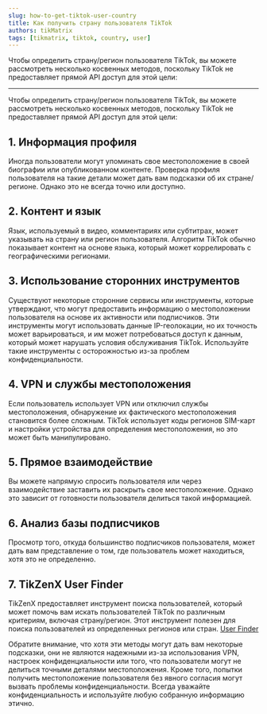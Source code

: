 ```yaml
---
slug: how-to-get-tiktok-user-country
title: Как получить страну пользователя TikTok
authors: tikMatrix
tags: [tikmatrix, tiktok, country, user]
---
```


Чтобы определить страну/регион пользователя TikTok, вы можете рассмотреть несколько косвенных методов, поскольку TikTok не предоставляет прямой API доступ для этой цели:
<!--truncate-->
---

Чтобы определить страну/регион пользователя TikTok, вы можете рассмотреть несколько косвенных методов, поскольку TikTok не предоставляет прямой API доступ для этой цели:

## 1. Информация профиля

Иногда пользователи могут упоминать свое местоположение в своей биографии или опубликованном контенте. Проверка профиля пользователя на такие детали может дать вам подсказки об их стране/регионе. Однако это не всегда точно или доступно.

## 2. Контент и язык

Язык, используемый в видео, комментариях или субтитрах, может указывать на страну или регион пользователя. Алгоритм TikTok обычно показывает контент на основе языка, который может коррелировать с географическими регионами.

## 3. Использование сторонних инструментов

Существуют некоторые сторонние сервисы или инструменты, которые утверждают, что могут предоставить информацию о местоположении пользователя на основе их активности или подписчиков. Эти инструменты могут использовать данные IP-геолокации, но их точность может варьироваться, и им может потребоваться доступ к данным, который может нарушать условия обслуживания TikTok. Используйте такие инструменты с осторожностью из-за проблем конфиденциальности.

## 4. VPN и службы местоположения

Если пользователь использует VPN или отключил службы местоположения, обнаружение их фактического местоположения становится более сложным. TikTok использует коды регионов SIM-карт и настройки устройства для определения местоположения, но это может быть манипулировано.

## 5. Прямое взаимодействие

Вы можете напрямую спросить пользователя или через взаимодействие заставить их раскрыть свое местоположение. Однако это зависит от готовности пользователя делиться такой информацией.

## 6. Анализ базы подписчиков

Просмотр того, откуда большинство подписчиков пользователя, может дать вам представление о том, где пользователь может находиться, хотя это не определенно.

## 7. TikZenX User Finder

TikZenX предоставляет инструмент поиска пользователей, который может помочь вам искать пользователей TikTok по различным критериям, включая страну/регион. Этот инструмент полезен для поиска пользователей из определенных регионов или стран. [User Finder](https://user.tikmatrix.com)

Обратите внимание, что хотя эти методы могут дать вам некоторые подсказки, они не являются надежными из-за использования VPN, настроек конфиденциальности или того, что пользователи могут не делиться точными деталями местоположения. Кроме того, попытки получить местоположение пользователя без явного согласия могут вызвать проблемы конфиденциальности. Всегда уважайте конфиденциальность и используйте любую собранную информацию этично.
